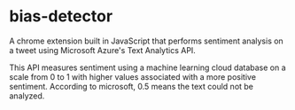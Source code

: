 # bias-detector

A chrome extension built in JavaScript that performs sentiment analysis on a tweet using 
Microsoft Azure's Text Analytics API. 

This API measures sentiment using a machine learning cloud database on a scale from
0 to 1 with higher values associated with a more positive sentiment.
According to microsoft, 0.5 means the text could not be analyzed.
